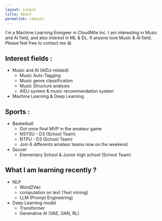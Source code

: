 ```yaml
---
layout: single
title: About
permalink: /about/
---
```


I'm a Machine Learning Eningeer in CloudMile Inc. I am interesting in Music and AI field, and also interest in ML & DL. If anyone love Music & AI field. Please feel free to contact me 😃

## Interest fields :
* Music and AI (AIDJ-related)
  * Music Auto-Tagging
  * Music genre classification
  * Music Structure analysis
  * AIDJ system & music recommendation system 
* Machine Learning & Deep Learning

## Sports :
* Basketball 
  * Got once final MVP in the amateur game
  * NSYSU - D3 (School Team)
  * NTPU - D3 (School Team)
  * Join 6 differents amateur teams now on the weekend.
* Soccer
  * Elementary School & Junior high school (School Team)

## What I am learning recently ?
* NLP
  * Word2Vec
  * computation on text (Text mining) 
  * LLM (Prompt Engineering)
* Deep Learning model
  * Transformer
  * Generative AI (VAE, GAN, RL) 
